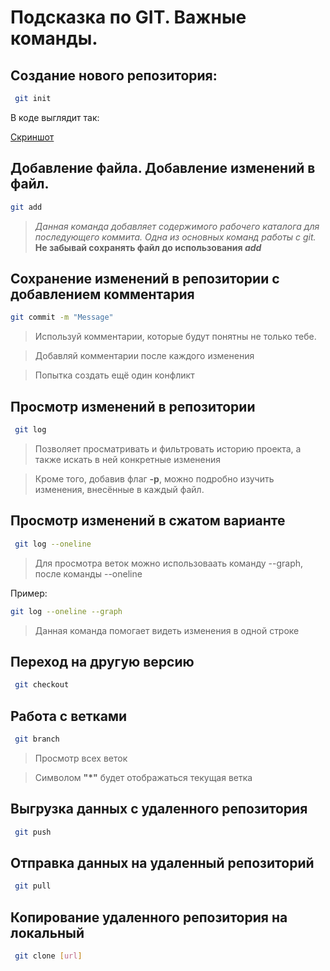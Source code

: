  # Подсказка по GIT. Важные команды.

## Создание нового репозитория:
```sh
 git init
 ```
 В коде выглядит так:
 
 [Скриншот](Git_init.png)
 
 ## Добавление файла. Добавление изменений в файл.
 ```sh
 git add
```

>*Данная команда добавляет содержимого рабочего каталога для последующего коммита. Одна из основных команд работы с git.* **Не забывай сохранять файл до использования *add***

## Сохранение изменений в репозитории с добавлением комментария
```sh
git commit -m "Message"
```
>Используй комментарии, которые будут понятны не только тебе.

>Добавляй комментарии после каждого изменения

> Попытка создать ещё один конфликт

## Просмотр изменений в репозитории
```sh
 git log
```

>Позволяет просматривать и фильтровать историю проекта, а также искать в ней конкретные изменения

>Кроме того, добавив флаг **-p**, можно подробно изучить изменения, внесённые в каждый файл.

## Просмотр изменений в сжатом варианте
```sh
 git log --oneline
```
 
>Для просмотра веток можно использоваать команду --graph, после команды  --oneline

Пример:
```sh
git log --oneline --graph
```
>Данная команда помогает видеть изменения в одной строке

## Переход на другую версию
```sh
 git checkout
 ```

 ## Работа с ветками
```sh
 git branch
 ```
 >Просмотр всех веток
 
 > Символом **"*"** будет отображаться текущая ветка

 ## Выгрузка данных с удаленного репозитория
```sh
 git push
 ```

  ## Отправка данных на удаленный репозиторий
```sh
 git pull
 ```

  ## Копирование удаленного репозитория на локальный
```sh
 git clone [url]
 ```